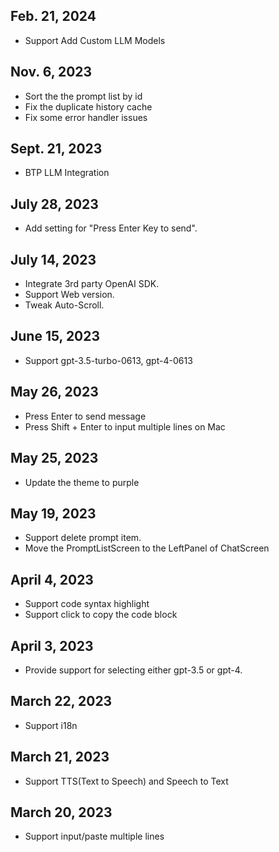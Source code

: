 ## Feb. 21, 2024
- Support Add Custom LLM Models
## Nov. 6, 2023
- Sort the the prompt list by id
- Fix the duplicate history cache
- Fix some error handler issues
## Sept. 21, 2023
- BTP LLM Integration
## July 28, 2023
- Add setting for "Press Enter Key to send".
## July 14, 2023
- Integrate 3rd party OpenAI SDK.
- Support Web version.
- Tweak Auto-Scroll.
## June 15, 2023
- Support gpt-3.5-turbo-0613, gpt-4-0613
## May 26, 2023
- Press Enter to send message
- Press Shift + Enter to input multiple lines on Mac
## May 25, 2023
- Update the theme to purple
## May 19, 2023
- Support delete prompt item.
- Move the PromptListScreen to the LeftPanel of ChatScreen
## April 4, 2023
- Support code syntax highlight
- Support click to copy the code block
## April 3, 2023
- Provide support for selecting either gpt-3.5 or gpt-4.
## March 22, 2023
- Support i18n
## March 21, 2023
- Support TTS(Text to Speech) and Speech to Text
## March 20, 2023
- Support input/paste multiple lines